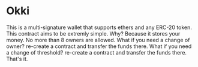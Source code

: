 # Okki

This is a multi-signature wallet that supports ethers and any ERC-20 token.
This contract aims to be extremly simple. Why? Because it stores your money.
No more than 8 owners are allowed.
What if you need a change of owner? re-create a contract and transfer the funds there.
What if you need a change of threshold? re-create a contract and transfer the funds there.
That's it.
